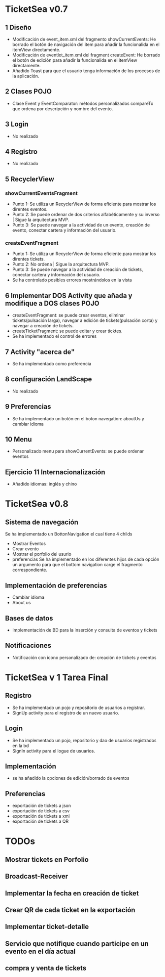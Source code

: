 # TicketSea v0.7

## 1 Diseño
- Modificación de event_item.xml del fragmento showCurrentEvents: He borrado el botón de navigación del item para añadir la funcionalida en el itemView directamente.
- Modificación de eventlot_item.xml del fragment createEvent: He borrado el botón de edición para añadir la funcionalida en el itemView directamente.
- Añadido Toast para que el usuario tenga información de los procesos de la aplicación.

## 2 Clases POJO
- Clase Event y EventComparator: métodos personalizados compareTo que ordena por descripción y nombre del evento.

## 3 Login
- No realizado

## 4 Registro
- No realizado

## 5 RecyclerView
### showCurrentEventsFragment
- Punto 1: Se utiliza un RecyclerView de forma eficiente para mostrar los direntes eventos.
- Punto 2: Se puede ordenar de dos criterios alfabéticamente y su inverso | Sigue la arquitectura MVP.
- Punto 3: Se puede navegar a la actividad de un evento, creación de evento, conectar cartera y información del usuario.
### createEventFragment
- Punto 1: Se utiliza un RecyclerView de forma eficiente para mostrar los direntes tickets.
- Punto 2: No ordena | Sigue la arquitectura MVP.
- Punto 3: Se puede navegar a la actividad de creación de tickets, conectar cartera y información del usuario.
- Se ha controlado posibles errores mostrándolos en la vista

## 6 Implementar DOS Activity que añada y modifique a DOS clases POJO
- createEventFragment: se puede crear eventos, eliminar tickets(pulsación larga), navegar a edición de tickets(pulsación corta) y navegar a creación de tickets.
- createTicketFragment: se puede editar y crear ticktes.
- Se ha implementado el control de errores

## 7 Activity "acerca de"
- Se ha implementado como preferencia

## 8 configuración LandScape
- No realizado

## 9 Preferencias
- Se ha implementado un botón en el boton navegation: aboutUs y cambiar idioma
## 10 Menu
- Personalizado menu para showCurrentEvents: se puede ordenar eventos

## Ejercicio 11 Internacionalización
- Añadido idiomas: inglés y chino

# TicketSea v0.8

## Sistema de navegación
Se ha implementado un BottonNavigation el cual tiene 4 childs
- Mostrar Eventos
- Crear evento
- Mostrar el porfolio del usurio
- preferencias
Se ha implementado en los diferentes hijos de cada opción un argumento para que el bottom navigation carge el fragmento correspondiente.
## Implementación de preferencias
- Cambiar idioma
- About us
## Bases de datos
- Implementación de BD para la inserción y consulta de eventos y tickets
## Notificaciones
- Notificación con icono personalizado de: creación de tickets y eventos

# TicketSea v 1 Tarea Final

## Registro
- Se ha implementado un pojo y repositorio de usuarios a registrar.
- SignUp activity para el registro de un nuevo usuario.

## Login
- Se ha implementado un pojo, repositorio y dao de usuarios registrados en la bd
- SignIn activity para el logue de usuarios.

## Implementación
- se ha añadido la opciones de edición/borrado de eventos

## Preferencias
- exportación de tickets a json
- exportación de tickets a csv
- exportación de tickets a xml
- exportación de tickets a QR
# TODOs
## Mostrar tickets en Porfolio
## Broadcast-Receiver
## Implementar la fecha en creación de ticket

## Crear QR de cada ticket en la exportación
## Implementar ticket-detalle
## Servicio que notifique cuando participe en un evento en el día actual
## compra y venta de tickets
